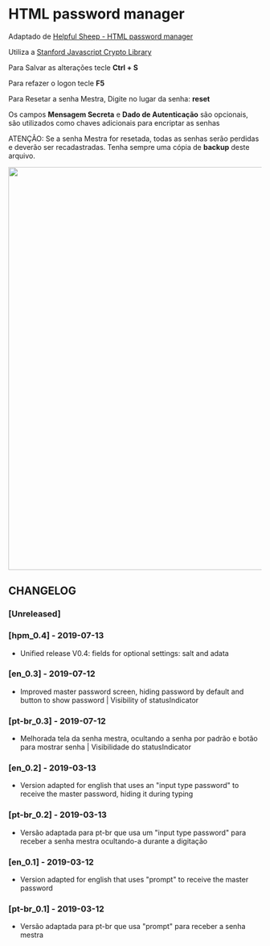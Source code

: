 # HTML password manager

Adaptado de [Helpful Sheep - HTML password manager](https://helpfulsheep.com/2012-01-20-html-password-manager/)

Utiliza a [Stanford Javascript Crypto Library](http://bitwiseshiftleft.github.io/sjcl/) 

Para Salvar as alterações tecle **Ctrl + S**

Para refazer o logon tecle **F5**

Para Resetar a senha Mestra, Digite no lugar da senha: **reset**

Os campos **Mensagem Secreta** e **Dado de Autenticação** são opcionais, são utilizados como chaves adicionais para encriptar as senhas

ATENÇÃO: Se a senha Mestra for resetada, todas as senhas serão perdidas e deverão ser recadastradas. Tenha sempre uma cópia de **backup** deste arquivo.

<img src="http://alexandrecvieira.droppages.com/images/html-password-manager/hpm1.gif" width="800">

## CHANGELOG

### [Unreleased]

### [hpm_0.4] - 2019-07-13
* Unified release V0.4: fields for optional settings: salt and adata

### [en_0.3] - 2019-07-12
* Improved master password screen, hiding password by default and button to show password | Visibility of statusIndicator

### [pt-br_0.3] - 2019-07-12
* Melhorada tela da senha mestra, ocultando a senha por padrão e botão para mostrar senha | Visibilidade do statusIndicator

### [en_0.2] - 2019-03-13
* Version adapted for english that uses an "input type password" to receive the master password, hiding it during typing

### [pt-br_0.2] - 2019-03-13
* Versão adaptada para pt-br que usa um "input type password" para receber a senha mestra ocultando-a durante a digitação

### [en_0.1] - 2019-03-12
* Version adapted for english that uses "prompt" to receive the master password

### [pt-br_0.1] - 2019-03-12
* Versão adaptada para pt-br que usa "prompt" para receber a senha mestra


